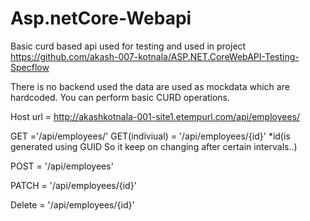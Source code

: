 # Asp.netCore-Webapi
Basic curd based api used for testing and used in project https://github.com/akash-007-kotnala/ASP.NET.CoreWebAPI-Testing-Specflow


There is no backend used the data are used as mockdata which are hardcoded.
You can perform basic CURD operations.




Host url = http://akashkotnala-001-site1.etempurl.com/api/employees/



 GET ='/api/employees/'
 GET(indiviual) = '/api/employees/{id}'
        *id(is generated using GUID So it keep on changing after certain intervals..)
  
 POST = '/api/employees'
 
 PATCH = '/api/employees/{id}'
 
 Delete = '/api/employees/{id}'
